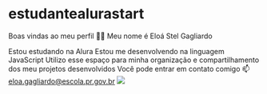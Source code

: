# estudantealurastart
Boas vindas ao meu perfil 💙💙
Meu nome é Eloá Stel Gagliardo

Estou estudando na Alura
Estou me desenvolvendo na linguagem JavaScript
Utilizo esse espaço para minha organização e compartilhamento dos meu projetos desenvolvidos
Você pode entrar em contato comigo 📫
eloa.gagliardo@escola.pr.gov.br
![](https://www.google.com/url?sa=i&url=https%3A%2F%2Fbr.freepik.com%2Fvetores-premium%2Fpixel-adoravel-gato-no-laptop-azul-duas-plantas_26060842.htm&psig=AOvVaw1ZhNRW6nq0JRyc9mfVR8q5&ust=1725558424943000&source=images&cd=vfe&opi=89978449&ved=0CBQQjRxqFwoTCICMxaDsqYgDFQAAAAAdAAAAABAT)

